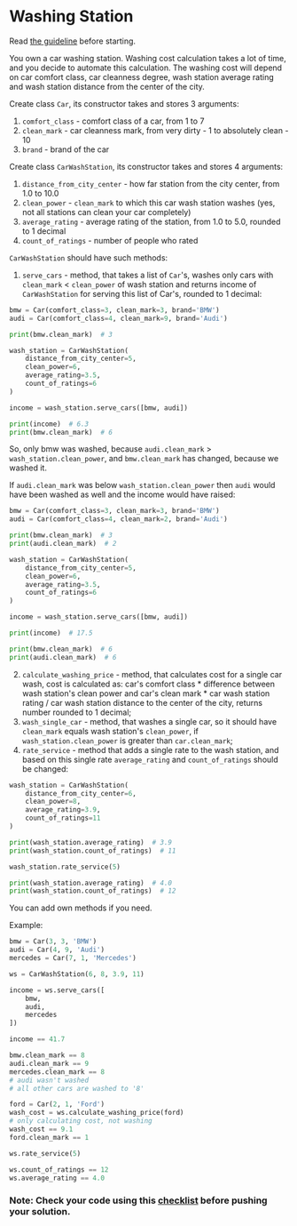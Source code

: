 # Washing Station

Read [the guideline](https://github.com/mate-academy/py-task-guideline/blob/main/README.md) before starting.

You own a car washing station. Washing cost calculation
takes a lot of time, and you decide to automate this
calculation. The washing cost will depend on car comfort
class, car cleanness degree, wash station average rating
and wash station distance from the center of the city.

Create class `Car`, its constructor takes and stores
3 arguments:

1. `comfort_class` - comfort class of a car, from 1 to 7
2. `clean_mark` - car cleanness mark, from very
   dirty - 1 to absolutely clean - 10
3. `brand` - brand of the car

Create class `CarWashStation`, its constructor takes and
stores 4 arguments:

1. `distance_from_city_center` - how far station from
   the city center, from 1.0 to 10.0
2. `clean_power` - `clean_mark` to which this car wash station
   washes (yes, not all stations can clean your car completely)
3. `average_rating` - average rating of the station,
   from 1.0 to 5.0, rounded to 1 decimal
4. `count_of_ratings` - number of people who rated

`CarWashStation` should have such methods:

1. `serve_cars` - method, that takes a list of `Car`'s, washes only
   cars with `clean_mark` < `clean_power` of wash station
   and returns income of `CarWashStation` for serving this list of Car's,
   rounded to 1 decimal:

```python
bmw = Car(comfort_class=3, clean_mark=3, brand='BMW')
audi = Car(comfort_class=4, clean_mark=9, brand='Audi')

print(bmw.clean_mark)  # 3

wash_station = CarWashStation(
    distance_from_city_center=5,
    clean_power=6,
    average_rating=3.5,
    count_of_ratings=6
)

income = wash_station.serve_cars([bmw, audi])

print(income)  # 6.3
print(bmw.clean_mark)  # 6
```

So, only bmw was washed, because `audi.clean_mark` > `wash_station.clean_power`,
and `bmw.clean_mark` has changed, because we washed it.

If `audi.clean_mark` was below `wash_station.clean_power` then `audi` would have been washed as well
and the income would have raised:

```python
bmw = Car(comfort_class=3, clean_mark=3, brand='BMW')
audi = Car(comfort_class=4, clean_mark=2, brand='Audi')

print(bmw.clean_mark)  # 3
print(audi.clean_mark)  # 2

wash_station = CarWashStation(
    distance_from_city_center=5,
    clean_power=6,
    average_rating=3.5,
    count_of_ratings=6
)

income = wash_station.serve_cars([bmw, audi])

print(income)  # 17.5

print(bmw.clean_mark)  # 6
print(audi.clean_mark)  # 6
```

2. `calculate_washing_price` - method, that calculates cost for a
   single car wash,
   cost is calculated as: car's comfort class * difference between
   wash station's clean power and car's clean mark * car wash station
   rating / car wash station
   distance to the center of the city, returns number rounded
   to 1 decimal;
3. `wash_single_car` - method, that washes a single car, so it should
   have `clean_mark` equals wash station's `clean_power`, if
   `wash_station.clean_power` is greater than `car.clean_mark`;
4. `rate_service` - method that adds a single rate to the wash station, and based on this single rate
   `average_rating` and `count_of_ratings` should be changed:

```python
wash_station = CarWashStation(
    distance_from_city_center=6,
    clean_power=8,
    average_rating=3.9,
    count_of_ratings=11
)

print(wash_station.average_rating)  # 3.9
print(wash_station.count_of_ratings)  # 11

wash_station.rate_service(5)

print(wash_station.average_rating)  # 4.0
print(wash_station.count_of_ratings)  # 12
```

You can add own methods if you need.

Example:

```python
bmw = Car(3, 3, 'BMW')
audi = Car(4, 9, 'Audi')
mercedes = Car(7, 1, 'Mercedes')

ws = CarWashStation(6, 8, 3.9, 11)

income = ws.serve_cars([
    bmw,
    audi,
    mercedes
])

income == 41.7

bmw.clean_mark == 8
audi.clean_mark == 9
mercedes.clean_mark == 8
# audi wasn't washed
# all other cars are washed to '8'

ford = Car(2, 1, 'Ford')
wash_cost = ws.calculate_washing_price(ford)
# only calculating cost, not washing
wash_cost == 9.1
ford.clean_mark == 1

ws.rate_service(5)

ws.count_of_ratings == 12
ws.average_rating == 4.0
```

### Note: Check your code using this [checklist](checklist.md) before pushing your solution.
